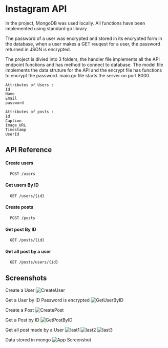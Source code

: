 
# Instagram API

In the project, MongoDB was used locally. All functions have been
implemented using standard go library

The password of a user was encrypted and stored in its encrypted form in the database, when a user makes a GET reuqest for a user, the password returned in JSON is encrypted.

The project is divied into 3 folders, the handler file implements all the API endpoint functions and has method to connect to database. The model file implements the data struture for the API and the encrypt file has functions to encrypt the password. main.go file starts the server on port 8000.

```
Attributes of Users :
Id
Name
Email
password

Attributes of posts :
Id
Caption
Image_URL
Timestamp
UserId
```
## API Reference

#### Create users 
```http
  POST /users
```

#### Get users By ID 

```http
  GET /users/{id}
```
#### Create posts 

```http
  POST /posts
```
#### Get post By ID 

```http
  GET /posts/{id}
```
#### Get all post by a user

```http
  GET /posts/users/{id}
```

## Screenshots

Create a User 
![CreateUser](https://user-images.githubusercontent.com/62784600/136660575-a5582a18-d045-4dc8-b015-2dc0784536a4.png)

Get a User by ID 
Password is encrypted
![GetUserByID](https://user-images.githubusercontent.com/62784600/136660597-86cce7cc-9f33-491f-a278-57edf6502e94.png)

Create a Post
![CreatePost](https://user-images.githubusercontent.com/62784600/136660624-79e38872-b25d-4f2f-9f51-c62092df1b7b.png)

Get a Post by ID
![GetPostByID](https://user-images.githubusercontent.com/62784600/136660669-7c8e416c-447a-4562-a9ad-95753830111a.png)

Get all post made by a User
![last1](https://user-images.githubusercontent.com/62784600/136660707-f8d6a9e4-5d6c-400a-84a6-3a5984224f75.png)
![last2](https://user-images.githubusercontent.com/62784600/136660709-dadf2a3f-9b50-4574-b1c6-22cae77e435d.png)
![last3](https://user-images.githubusercontent.com/62784600/136660712-9dabe6e6-bf6f-48f9-b33f-91e49046bce7.png)

Data stored in mongo
![App Screenshot](https://imgur.com/0wAUxnp)

